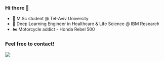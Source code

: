 ### Hi there 👋

- 👾 M.Sc student @ Tel-Aviv University
- 🔭 Deep Learning Engineer in Healthcare & Life Science @ IBM Research
- 🏍️ Motorcycle addict - Honda Rebel 500

### Feel free to contact!
![](https://komarev.com/ghpvc/?username=sagipolaczek)
<!--
**SagiPolaczek/SagiPolaczek** is a ✨ _special_ ✨ repository because its `README.md` (this file) appears on your GitHub profile.

Here are some ideas to get you started:

- 🔭 I’m currently working on ...
- 🌱 I’m currently learning ...
- 👯 I’m looking to collaborate on ...
- 🤔 I’m looking for help with ...
- 💬 Ask me about ...
- 📫 How to reach me: ...
- 😄 Pronouns: ...
- ⚡ Fun fact: ...
-->
